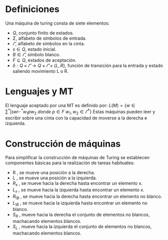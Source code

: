 # Definiciones
Una máquina de turing consta de siete elementos:
- $Q$, conjunto finito de estados.
- $\Sigma$, alfabeto de símbolos de entrada.
- $\varGamma$, alfabeto de símbolos en la cinta.
- $s\in Q$, estado inicial.
- $B \in \varGamma$, símbolo blanco.
- $F\subseteq Q$, estados de aceptación.
- $\delta :Q\times\varGamma\rightarrow Q\times\varGamma\times\{L,R\}$, función de transición para la entrada y estado saliendo movimiento L o R. 

# Lenguajes y MT
El lenguaje aceptado por una MT es definido por:
$L(M)=\{w\in\sum^*|sw\vdash^*w_1pw_2\ donde\ p\in F \ w_1,w_2\in\varGamma^*\}$
Estas máquinas pueden leer y escribir sobre una cinta con la capacidad de moverse a la derecha e izquierda.
# Construcción de máquinas
Para simplificar la construcción de máquinas de Turing se establecen componentes básicas para la realización de tareas habituales:
- R , se mueve una posición a la derecha.
- L , se mueve una posición a la izquierda.
- $R_{x}$ , se mueve hacia la derecha hasta encontrar un elemento x.
- $L_{x}$ , se mueve hacia la izquierda hasta encontrar un elemento x.
- $R_{!B}$ , se mueve hacia la derecha hasta encontrar un elemento no blanco.
- $L_{!B}$ , se mueve hacia la izquierda hasta encontrar un elemento no blanco.
- $S_R$ , mueve hacia la derecha el conjunto de elementos no blancos, machacando elementos blancos.
- $S_L$ , mueve hacia la izquierda el conjunto de elementos no blancos, machacando elementos blancos.